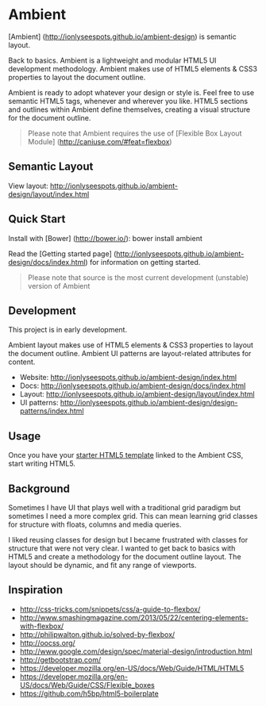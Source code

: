 # Ambient

[Ambient] (http://ionlyseespots.github.io/ambient-design) is semantic layout.

Back to basics. Ambient is a lightweight and modular HTML5 UI development methodology. Ambient makes use of HTML5 elements & CSS3 properties to layout the document outline.

Ambient is ready to adopt whatever your design or style is. Feel free to use semantic HTML5 tags, whenever and wherever you like. HTML5 sections and outlines within Ambient define themselves, creating a visual structure for the document outline.

> Please note that Ambient requires the use of [Flexible Box Layout Module] (http://caniuse.com/#feat=flexbox)

## Semantic Layout

View layout: http://ionlyseespots.github.io/ambient-design/layout/index.html

## Quick Start

Install with [Bower] (http://bower.io/): bower install ambient

Read the [Getting started page] (http://ionlyseespots.github.io/ambient-design/docs/index.html) for information on getting started.

> Please note that source is the most current development (unstable) version of Ambient

## Development

This project is in early development.

Ambient layout makes use of HTML5 elements & CSS3 properties to layout the document outline. Ambient UI patterns are layout-related attributes for content.

* Website: http://ionlyseespots.github.io/ambient-design/index.html
* Docs: http://ionlyseespots.github.io/ambient-design/docs/index.html
* Layout: http://ionlyseespots.github.io/ambient-design/layout/index.html
* UI patterns: http://ionlyseespots.github.io/ambient-design/design-patterns/index.html

## Usage

Once you have your [starter HTML5 template](http://ionlyseespots.github.io/ambient-design/examples/starter-template/index.html) linked to the Ambient CSS, start writing HTML5.

## Background

Sometimes I have UI that plays well with a traditional grid paradigm but sometimes I need a more complex grid. This can mean learning grid classes for structure with floats, columns and media queries.

I liked reusing classes for design but I became frustrated with classes for structure that were not very clear. I wanted to get back to basics with HTML5 and create a methodology for the document outline layout. The layout should be dynamic, and fit any range of viewports. 

## Inspiration

* http://css-tricks.com/snippets/css/a-guide-to-flexbox/
* http://www.smashingmagazine.com/2013/05/22/centering-elements-with-flexbox/
* http://philipwalton.github.io/solved-by-flexbox/
* http://oocss.org/
* http://www.google.com/design/spec/material-design/introduction.html
* http://getbootstrap.com/
* https://developer.mozilla.org/en-US/docs/Web/Guide/HTML/HTML5
* https://developer.mozilla.org/en-US/docs/Web/Guide/CSS/Flexible_boxes
* https://github.com/h5bp/html5-boilerplate
